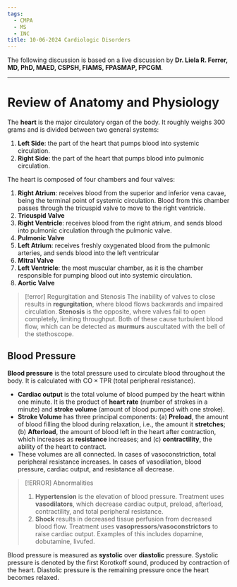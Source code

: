 ```yaml
---
tags:
  - CMPA
  - MS
  - INC
title: 10-06-2024 Cardiologic Disorders
---
```

The following discussion is based on a live discussion by **Dr. Liela R. Ferrer, MD, PhD, MAED, CSPSH, FIAMS, FPASMAP, FPCGM**.
___
# Review of Anatomy and Physiology
The **heart** is the major circulatory organ of the body. It roughly weighs 300 grams and is divided between two general systems:
1. **Left Side**: the part of the heart that pumps blood into systemic circulation.
2. **Right Side**: the part of the heart that pumps blood into pulmonic circulation.

The heart is composed of four chambers and four valves:
1. **Right Atrium**: receives blood from the superior and inferior vena cavae, being the terminal point of systemic circulation. Blood from this chamber passes through the tricuspid valve to move to the right ventricle.
2. **Tricuspid Valve**
3. **Right Ventricle**: receives blood from the right atrium, and sends blood into pulmonic circulation through the pulmonic valve.
4. **Pulmonic Valve**
5. **Left Atrium**: receives freshly oxygenated blood from the pulmonic arteries, and sends blood into the left ventricular
6. **Mitral Valve**
7. **Left Ventricle**: the most muscular chamber, as it is the chamber responsible for pumping blood out into systemic circulation.
8. **Aortic Valve**
>[!error] Regurgitation and Stenosis
>The inability of valves to close results in **regurgitation**, where blood flows backwards and impaired circulation. **Stenosis** is the opposite, where valves fail to open completely, limiting throughput. Both of these cause turbulent blood flow, which can be detected as **murmurs** auscultated with the bell of the stethoscope.
## Blood Pressure
**Blood pressure** is the total pressure used to circulate blood throughout the body. It is calculated with $\text{CO}\times\text{TPR}$ (total peripheral resistance).
- **Cardiac output** is the total volume of blood pumped by the heart within one minute. It is the product of **heart rate** (number of strokes in a minute) and **stroke volume** (amount of blood pumped with one stroke).
- **Stroke Volume** has three principal components: (a) **Preload**, the amount of blood filling the blood during relaxation, i.e., the amount it **stretches**; (b) **Afterload**, the amount of blood left in the heart after contraction, which increases as **resistance** increases; and (c) **contractility**, the ability of the heart to contract.
- These volumes are all connected. In cases of vasoconstriction, total peripheral resistance increases. In cases of vasodilation, blood pressure, cardiac output, and resistance all decrease.
>[!ERROR] Abnormalities
>1. **Hypertension** is the elevation of blood pressure. Treatment uses **vasodilators**, which decrease cardiac output, preload, afterload, contractility, and total peripheral resistance.
>2. **Shock** results in decreased tissue perfusion from decreased blood flow. Treatment uses **vasopressors**/**vasoconstrictors** to raise cardiac output. Examples of this includes dopamine, dobutamine, livufed.

Blood pressure is measured as **systolic** over **diastolic** pressure. Systolic pressure is denoted by the first Korotkoff sound, produced by contraction of the heart. Diastolic pressure is the remaining pressure once the heart becomes relaxed.
